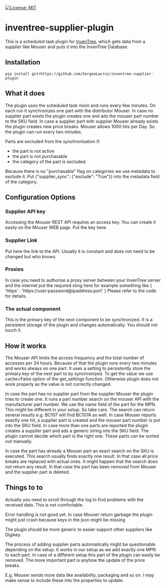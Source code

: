 [![License: MIT](https://img.shields.io/badge/License-MIT-yellow.svg)](https://opensource.org/licenses/MIT)

# inventree-supplier-plugin

This is a scheduled task plugin for [InvenTree](https://inventree.org), which gets data from a
supplier like Mouser and puts it into the InvenTree Database. 

## Installation

```
pip install git+https://github.com/SergeoLacruz/inventree-supplier-plugin
```

## What it does
The plugin uses the scheduled task mixin and runs every few minutes. On each run it
synchronizes one part with the distributor Mouser. In case no supplier part exists
the plugin creates one and ads the mouser part number to the SKU field. In case a 
supplier part with supplier Mouser already exists the plugin creates new price breaks. 
Mouser allows 1000 hits per Day. So the plugin can run every two minutes. 

Parts are excluded from the synchronisation if:

- the part is not active
- the part is not purchasable
- the category of the part is excluded. 

Because there is no "purchasable" flag on categories we use metadata to exclude it. 
Put {"supplier_sync": {"exclude": "True"}} into the metadata field of the category. 

## Configuration Options
### Supplier API key
Accessing the Mouser REST API requires an access key. You can create it easily on the Mouser 
WEB page. Put the key here.

### Supplier Link
Put here the link to the API. Usually it is constant and does not need to be changed but who knows. 

### Proxies
In case you need to authorise a proxy server between your InvenTree server and the internet
put the required sting here for example something like { 'https' : 'https://user:password@ipaddress:port' }
Please refer to the code for details.

### The actual component
This is the primary key of the next component to be synchronized. It is a persistent storage 
of the plugin and changes automatically. You should not touch it.

## How it works
The Mouser API limits the access frequency and the total number of accesses per 24 hours. 
Because of that the plugin runs every two minutes and works always on one part. It uses
a setting to persistently store the primary key of the next part to by synchronized. To 
get the value we use cache=False option of the get_settings function. Otherwise plugin 
does not work properly as the value is not correctly changed.

In case the part has no supplier part from the supplier Mouser the plugin tries to create one. 
It runs a part number search on the mouser API with the manufacturer part number. We use
the name field of the part for the MPN. This might be different in your setup. So take care. 
The search can return several results e.g. BC107 will find BC107A as well. 
In case Mouser reports exactly one hit, a supplier part is created and the mouser part number
is put into the SKU field. In case more than one parts are reported the plugin creates a supplier
part and ads a generic string into the SKU field. The plugin cannot decide which part is the 
right one. These parts can be sorted out manually.

In case the part has already a Mouser part an exact search on the SKU is executed. This search 
usually finds exactly one result. In that case all price breaks are replaced with actual ones. 
It might happen that the search does not return any result. In that case the part has been
removed from Mouser and the supplier part is deleted. 

## Things to to
Actually you need to scroll through the log to find problems with the received data. This
is not comfortable. 

Error handling is not good yet. In case Mouser return garbage the plugin might just crash 
because keys in the json might be missing

The plugin should be more generic to easier support other suppliers like Digikey. 

The process of adding supplier parts automatically might be questionable depending on the 
setup. It works in our setup as we add exactly one MPN to each part. In case of a different
setup this part of the plugin can easily be removed. The more important part is anyhow the
update of the price breaks.

E.g. Mouser sends more data like availability, packaging and so on. I may make sense to 
include these into the properties to update.
